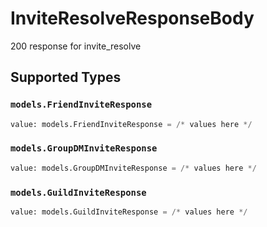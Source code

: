 # InviteResolveResponseBody

200 response for invite_resolve


## Supported Types

### `models.FriendInviteResponse`

```python
value: models.FriendInviteResponse = /* values here */
```

### `models.GroupDMInviteResponse`

```python
value: models.GroupDMInviteResponse = /* values here */
```

### `models.GuildInviteResponse`

```python
value: models.GuildInviteResponse = /* values here */
```

